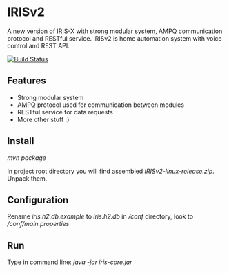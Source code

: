 # IRISv2

A new version of IRIS-X with strong modular system, AMPQ communication protocol and RESTful service.
IRISv2 is home automation system with voice control and REST API.

[![Build Status](https://travis-ci.org/Neuronix2/IRISv2.png?branch=master)](https://travis-ci.org/Neuronix2/IRISv2)

## Features

* Strong modular system
* AMPQ protocol used for communication between modules
* RESTful service for data requests
* More other stuff :)

## Install

*mvn package*

In project root directory you will find assembled *IRISv2-linux-release.zip*. Unpack them.

## Configuration

Rename *iris.h2.db.example* to *iris.h2.db* in */conf* directory, look to */conf/main.properties*

## Run

Type in command line: *java -jar iris-core.jar*
